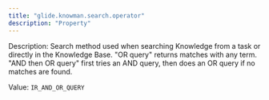 ```yaml
---
title: "glide.knowman.search.operator"
description: "Property"
---
```


Description: Search method used when searching Knowledge from a task or directly in the Knowledge Base. "OR query" returns matches with any term. "AND then OR query" first tries an AND query, then does an OR query if no matches are found.

Value: `IR_AND_OR_QUERY`